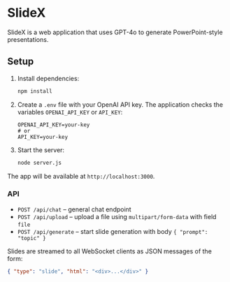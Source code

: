 # SlideX

SlideX is a web application that uses GPT-4o to generate PowerPoint-style presentations.

## Setup

1. Install dependencies:
   ```bash
   npm install
   ```
2. Create a `.env` file with your OpenAI API key. The application checks the
   variables `OPENAI_API_KEY` or `API_KEY`:
   ```env
   OPENAI_API_KEY=your-key
   # or
   API_KEY=your-key
   ```
3. Start the server:
   ```bash
   node server.js
   ```

The app will be available at `http://localhost:3000`.

### API

- `POST /api/chat` – general chat endpoint
- `POST /api/upload` – upload a file using `multipart/form-data` with field `file`
- `POST /api/generate` – start slide generation with body `{ "prompt": "topic" }`

Slides are streamed to all WebSocket clients as JSON messages of the form:

```json
{ "type": "slide", "html": "<div>...</div>" }
```
